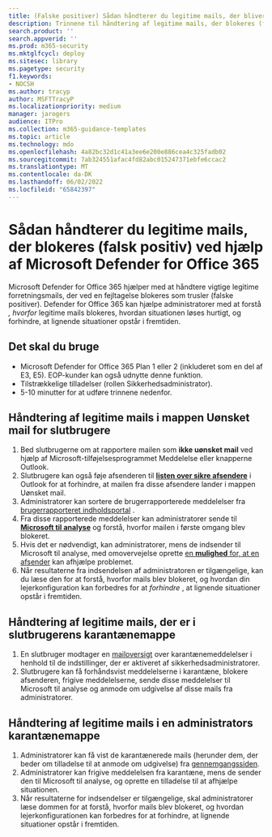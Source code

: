 ```yaml
---
title: (Falske positiver) Sådan håndterer du legitime mails, der bliver blokeret fra levering ved hjælp af Microsoft Defender for Office 365
description: Trinnene til håndtering af legitime mails, der blokeres (falsk positiv) af Microsoft Defender for Office 365 for at forhindre tab af forretning.
search.product: ''
search.appverid: ''
ms.prod: m365-security
ms.mktglfcycl: deploy
ms.sitesec: library
ms.pagetype: security
f1.keywords:
- NOCSH
ms.author: tracyp
author: MSFTTracyP
ms.localizationpriority: medium
manager: jarogers
audience: ITPro
ms.collection: m365-guidance-templates
ms.topic: article
ms.technology: mdo
ms.openlocfilehash: 4a82bc32d1c41a3ee6e200e886cea4c325fadb02
ms.sourcegitcommit: 7ab324551afac4fd82abc015247371ebfe6ccac2
ms.translationtype: MT
ms.contentlocale: da-DK
ms.lasthandoff: 06/02/2022
ms.locfileid: "65842397"
---
```

# <a name="how-to-handle-legitimate-emails-getting-blocked-false-positive-using-microsoft-defender-for-office-365"></a>Sådan håndterer du legitime mails, der blokeres (falsk positiv) ved hjælp af Microsoft Defender for Office 365

Microsoft Defender for Office 365 hjælper med at håndtere vigtige legitime forretningsmails, der ved en fejltagelse blokeres som trusler (falske positiver). Defender for Office 365 kan hjælpe administratorer med at forstå *, hvorfor* legitime mails blokeres, hvordan situationen løses hurtigt, og forhindre, at lignende situationer opstår i fremtiden.

## <a name="what-youll-need"></a>Det skal du bruge

- Microsoft Defender for Office 365 Plan 1 eller 2 (inkluderet som en del af E3, E5). EOP-kunder kan også udnytte denne funktion.
- Tilstrækkelige tilladelser (rollen Sikkerhedsadministrator).
- 5-10 minutter for at udføre trinnene nedenfor.

## <a name="handling-legitimate-emails-in-to-junk-folder-of-end-users"></a>Håndtering af legitime mails i mappen Uønsket mail for slutbrugere

1. Bed slutbrugerne om at rapportere mailen som **ikke uønsket mail** ved hjælp af Microsoft-tilføjelsesprogrammet Meddelelse eller knapperne Outlook.
2. Slutbrugere kan også føje afsenderen til [**listen over sikre afsendere**](https://support.microsoft.com/en-us/office/safe-senders-in-outlook-com-470d4ee6-e3b6-402b-8cd9-a6f00eda7339) i Outlook for at forhindre, at mailen fra disse afsendere lander i mappen Uønsket mail.
3. Administratorer kan sortere de brugerrapporterede meddelelser fra [brugerrapporteret indholdsportal](/microsoft-365/security/office-365-security/admin-submission?view=o365-worldwide#view-user-submissions-to-microsoft) .
4. Fra disse rapporterede meddelelser kan administratorer sende til [**Microsoft til analyse**](/microsoft-365/security/office-365-security/admin-submission?view=o365-worldwide#notify-users-from-within-the-portal) og forstå, hvorfor mailen i første omgang blev blokeret.
5. Hvis det er nødvendigt, kan administratorer, mens de indsender til Microsoft til analyse, med omovervejelse oprette [en **mulighed** for, at en afsender](/microsoft-365/security/office-365-security/manage-tenant-allows?view=o365-worldwide#add-sender-allows-using-the-submissions-portal) kan afhjælpe problemet.
6. Når resultaterne fra indsendelsen af administratoren er tilgængelige, kan du læse den for at forstå, hvorfor mails blev blokeret, og hvordan din lejerkonfiguration kan forbedres for at *forhindre* , at lignende situationer opstår i fremtiden.

## <a name="handling-legitimate-emails-that-are-in-quarantine-folder-of-end-users"></a>Håndtering af legitime mails, der er i slutbrugerens karantænemappe

1. En slutbruger modtager en [mailoversigt](/microsoft-365/security/office-365-security/use-spam-notifications-to-release-and-report-quarantined-messages?view=o365-worldwide) over karantænemeddelelser i henhold til de indstillinger, der er aktiveret af sikkerhedsadministratorer.
2. Slutbrugere kan få forhåndsvist meddelelserne i karantæne, blokere afsenderen, frigive meddelelserne, sende disse meddelelser til Microsoft til analyse og anmode om udgivelse af disse mails fra administratorer.

## <a name="handling-legitimate-emails-emails-in-quarantine-folder-of-an-admin"></a>Håndtering af legitime mails i en administrators karantænemappe

1. Administratorer kan få vist de karantænerede mails (herunder dem, der beder om tilladelse til at anmode om udgivelse) fra [gennemgangssiden](/microsoft-365/security/office-365-security/manage-quarantined-messages-and-files?view=o365-worldwide).
2. Administratorer kan frigive meddelelsen fra karantæne, mens de sender den til Microsoft til analyse, og oprette en tilladelse til at afhjælpe situationen.
3. Når resultaterne for indsendelser er tilgængelige, skal administratorer læse dommen for at forstå, hvorfor mails blev blokeret, og hvordan lejerkonfigurationen kan forbedres for at forhindre, at lignende situationer opstår i fremtiden.